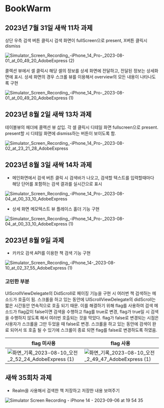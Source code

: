 # BookWarm
## 2023년 7월 31일 새싹 11차 과제<br>

상단 우측 검색 버튼 클릭시 검색 화면이 fullScreen으로 present, X버튼 클릭시 dismiss 

![Simulator_Screen_Recording_-_iPhone_14_Pro_-_2023-08-01_at_00_49_20_AdobeExpress (2)](https://github.com/Kim-Junhwan/BookWarm/assets/58679737/a22f6dde-0d5e-4850-ab43-76678d83cc1d)
<br>

콜렉션 뷰에서 셀 클릭시 해당 셀의 정보를 상세 화면에 전달하고, 전달된 정보는 상세화면에 표시. 상세 화면의 경우 스크롤 뷰를 이용해서 overview의 모든 내용이 나타나도록 구현

![Simulator_Screen_Recording_-_iPhone_14_Pro_-_2023-08-01_at_00_49_20_AdobeExpress (1)](https://github.com/Kim-Junhwan/BookWarm/assets/58679737/5a41e72b-8b90-479d-a200-424c4905fb6c)

## 2023년 8월 2일 새싹 13차 과제 

테이블뷰의 헤더에 콜렉션 뷰 삽입. 각 셀 클릭시 디테일 화면 fullscreen으로 present. present할 시 디테일 화면에 dismiss하는 버튼이 보이도록 함.

![Simulator_Screen_Recording_-_iPhone_14_Pro_-_2023-08-02_at_23_21_28_AdobeExpress](https://github.com/Kim-Junhwan/BookWarm/assets/58679737/55bdcdf4-6b5e-4fcc-bd47-cb316c115444)

## 2023년 8월 3일 새싹 14차 과제

- 메인화면에서 검색 버튼 클릭 시 검색바가 나오고, 검색할 텍스트를 입력할때마다 해당 단어를 포함하는 검색 결과를 실시간으로 표시

![Simulator_Screen_Recording_-_iPhone_14_Pro_-_2023-08-04_at_00_33_10_AdobeExpress](https://github.com/Kim-Junhwan/BookWarm/assets/58679737/9a02bb26-f26b-4396-858e-6448aca5734e)

- 상세 화면 메모텍스트 뷰 플레이스 홀더 기능 구현
  
![Simulator_Screen_Recording_-_iPhone_14_Pro_-_2023-08-04_at_00_33_10_AdobeExpress (1)](https://github.com/Kim-Junhwan/BookWarm/assets/58679737/ed9ea832-cef9-4c5d-80d1-faebe8d266b5)

## 2023년 8월 9일 과제 

- 카카오 검색 API를 이용한 책 검색 기능 구현

![Simulator_Screen_Recording_-_iPhone_14_-_2023-08-10_at_02_37_55_AdobeExpress (1)](https://github.com/Kim-Junhwan/BookWarm/assets/58679737/fb2946b7-0c74-4539-885f-4f720f70fe39)

### 고민한 부분

UIScrollViewDelegate의 DidScroll로 페이징 기능을 구현 시 여러번 책 검색하는 메소드가 호출이 됨. 스크롤을 하고 있는 동안에 UIScrollViewDelegate의 didScroll는 짧은 시간동안 연속적으로 호출 되기 때문.
이를 해결하기 위해 flag를 사용하여 검색 메소드가 flag값이 false이면 검색을 수행하고 flag를 true로 변경, flag가 true일 시 검색을 수행하지 않도록 해서 여러번 호출되는 것을 막았다. flag가 false로 변경되는 시점은 사용자가 스크롤을 그만 두었을 때 false로 변경. 스크롤을 하고 있는 동안에 검색이 완료 되어서 또 호출 될 수 있기에 스크롤이 종료 되면 flag를 false로 변경하도록 하였음.

|flag 미사용|flag 사용| 
| --- | --- | 
|![화면_기록_2023-08-10_오전_2_52_24_AdobeExpress (1)](https://github.com/Kim-Junhwan/BookWarm/assets/58679737/e92cfc9a-3dbb-4e89-ab87-9c65658f1105)|![화면_기록_2023-08-10_오전_2_49_47_AdobeExpress (1)](https://github.com/Kim-Junhwan/BookWarm/assets/58679737/5a4ec772-7069-43db-948d-1adc9ec3df31)|

## 새싹 35회차 과제

- Realm을 사용해서 검색한 책 저장하고 저장한 내용 보여주기
  
![Simulator Screen Recording - iPhone 14 - 2023-09-06 at 19 54 35](https://github.com/Kim-Junhwan/BookWarm/assets/58679737/0e8390b2-e639-4d50-a785-068abc6e116e)

